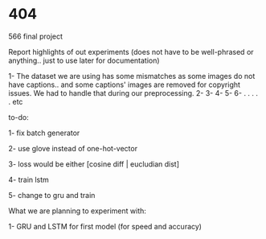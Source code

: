 # 404
566 final project




Report highlights of out experiments (does not have to be well-phrased or anything.. just to use later for documentation)

1- The dataset we are using has some mismatches as some images do not have captions.. and some captions' images are removed for copyright issues. We had to handle that during our preprocessing.
2- 
3- 
4- 
5- 
6- 
.
.
.
.
.
etc


to-do:

1- fix batch generator

2- use glove instead of one-hot-vector

3- loss would be either [cosine diff | eucludian dist]

4- train lstm

5- change to gru and train



What we are planning to experiment with:

1- GRU and LSTM for first model (for speed and accuracy)

